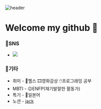 ![header](https://capsule-render.vercel.app/api?type=waving&color=timeGradient&height=300&section=header&text=Hello%20World!&fontSize=90&animation=fadeIn&fontAlignY=38&desc=Daeho's%20git&descAlignY=51&descAlign=71)

# Welcome my github 👋

### 📱SNS
- <a href="https://www.instagram.com/kho_o4/?hl=ko" target="_blank"><img src="https://img.shields.io/badge/kho_04-E4405F?style=flat-square&logo=Instagram&logoColor=white"/></a>

### 🌈기타
- 취미 - 💪헬스 🎞영화감상 🖱프로그래밍 공부
- MBTI - 😉ENFP(재기발랄한 활동가)
- 특기 - 🎌일본어
- 노션 - <a href="[https://whimsical-plot-f17.notion.site/a39bf0903f0f432ba37361f2c4600e4d](https://whimsical-plot-f17.notion.site/Jack-c2872df18d7b4d809fe61ef7ccfef88c)">jack</a>
